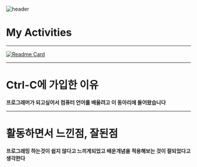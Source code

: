 ![header](https://capsule-render.vercel.app/api?type=waving&color=4ab4ed&text=Welcome&desc=Hello&fontColor=ffffff&height=300&fontSize=100&fontAlignY=40&descAlign=50)
# My Activities
***
[![Readme Card](https://github-readme-stats.vercel.app/api/pin/?username=Lifecream&repo=2022-Ctrl-C-Activities)](https://github.com/Lifecream/2022-Ctrl-C-Activities)   
***
# Ctrl-C에 가입한 이유
**프로그래머가 되고싶어서 컴퓨터 언어를 배울려고 이 동아리에 들어왔습니다**
***
# 활동하면서 느낀점, 잘된점
**프로그래밍 하는것이 쉽지 않다고 느끼게되었고 배운개념을 적용해보는 것이 잘되었다고 생각한다**
 
